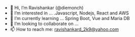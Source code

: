 - 👋 Hi, I’m Ravishankar (@diemonch)
- 👀 I’m interested in ... .Javascript, Nodejs, React and AWS 
- 🌱 I’m currently learning ... Spring Boot, Vue and Maria DB
- 💞️ I’m looking to collaborate on ...
- 📫 How to reach me: ravishankard_2k9@yahoo.com

<!---
diemonch/diemonch is a ✨ special ✨ repository because its `README.md` (this file) appears on your GitHub profile.
You can click the Preview link to take a look at your changes.
--->
